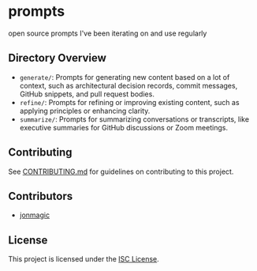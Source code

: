 # prompts
open source prompts I've been iterating on and use regularly

## Directory Overview

- `generate/`: Prompts for generating new content based on a lot of context, such as architectural decision records, commit messages, GitHub snippets, and pull request bodies.
- `refine/`: Prompts for refining or improving existing content, such as applying principles or enhancing clarity.
- `summarize/`: Prompts for summarizing conversations or transcripts, like executive summaries for GitHub discussions or Zoom meetings.

## Contributing

See [CONTRIBUTING.md](CONTRIBUTING.md) for guidelines on contributing to this project.

## Contributors

- [jonmagic](https://github.com/jonmagic)

## License

This project is licensed under the [ISC License](LICENSE).
